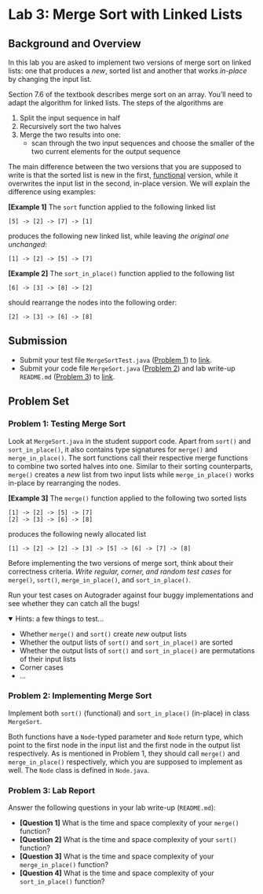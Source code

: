 # Lab 3: Merge Sort with Linked Lists

## Background and Overview

In this lab you are asked to implement two versions of merge sort on linked lists:
one that produces a _new_, sorted list and another that works _in-place_ by changing
the input list.

Section 7.6 of the textbook describes merge sort on an array.
You’ll need to adapt the algorithm for linked lists. The steps of the algorithms are

1. Split the input sequence in half
2. Recursively sort the two halves
3. Merge the two results into one:
   - scan through the two input sequences and choose the smaller of the two
     current elements for the output sequence

The main difference between the two versions that you are supposed to write
is that the sorted list is new in the first, [functional](https://en.wikipedia.org/wiki/Functional_programming)
version, while it overwrites the input list in the second, in-place version.
We will explain the difference using examples:

**[Example 1]** The `sort` function applied to the following linked list

```
[5] -> [2] -> [7] -> [1]
```

produces the following new linked list, while leaving _the original one unchanged_:

```
[1] -> [2] -> [5] -> [7]
```

**[Example 2]** The `sort_in_place()` function applied to the following list

```
[6] -> [3] -> [8] -> [2]
```

should rearrange the nodes into the following order:

```
[2] -> [3] -> [6] -> [8]
```

## Submission

+ Submit your test file `MergeSortTest.java` ([Problem 1](#problem-1-testing-merge-sort)) to
  [link](https://autograder.luddy.indiana.edu/web/project/825).
+ Submit your code file `MergeSort.java` ([Problem 2](#problem-2-implementing-merge-sort))
  and lab write-up `README.md` ([Problem 3](#problem-3-lab-report)) to
  [link](https://autograder.luddy.indiana.edu/web/project/707).

## Problem Set

### Problem 1: Testing Merge Sort

Look at `MergeSort.java` in the student support code. Apart from `sort()` and `sort_in_place()`,
it also contains type signatures for `merge()` and `merge_in_place()`. The sort functions call
their respective merge functions to combine two sorted halves into one. Similar to their sorting
counterparts, `merge()` creates a _new_ list from two input lists while `merge_in_place()` works
in-place by rearranging the nodes.

**[Example 3]** The `merge()` function applied to the following two sorted lists

```
[1] -> [2] -> [5] -> [7]
[2] -> [3] -> [6] -> [8]
```

produces the following newly allocated list

```
[1] -> [2] -> [2] -> [3] -> [5] -> [6] -> [7] -> [8]
```

Before implementing the two versions of merge sort, think about their correctness criteria.
_Write regular, corner, and random test cases_ for `merge()`, `sort()`, `merge_in_place()`,
and `sort_in_place()`.

Run your test cases on Autograder against four buggy implementations and see whether they can
catch all the bugs!

<details open="true">
  <summary>Hints: a few things to test...</summary>
  <ul>
    <li>Whether <code>merge()</code> and <code>sort()</code> create <em>new</em> output lists</li>
    <li>Whether the output lists of <code>sort()</code> and <code>sort_in_place()</code> are sorted</li>
    <li>Whether the output lists of <code>sort()</code> and <code>sort_in_place()</code> are permutations
        of their input lists</li>
    <li>Corner cases</li>
    <li>...</li>
  </ul>
</details>

### Problem 2: Implementing Merge Sort

Implement both `sort()` (functional) and `sort_in_place()` (in-place) in class `MergeSort`.

Both functions have a `Node`-typed parameter and `Node` return type, which point to the first node
in the input list and the first node in the output list respectively.
As is mentioned in Problem 1, they should call `merge()` and
`merge_in_place()` respectively, which you are supposed to implement as well.
The `Node` class is defined in `Node.java`.

### Problem 3: Lab Report

Answer the following questions in your lab write-up (`README.md`):

+ **[Question 1]** What is the time and space complexity of your `merge()` function?
+ **[Question 2]** What is the time and space complexity of your `sort()` function?
+ **[Question 3]** What is the time and space complexity of your `merge_in_place()` function?
+ **[Question 4]** What is the time and space complexity of your `sort_in_place()` function?

<!-- Submission -->
<!-- Submit your MergeSort.java, MergeSortTest.java, and README.md files to the autograder: -->
